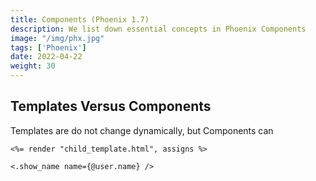 ```yaml
---
title: Components (Phoenix 1.7)
description: We list down essential concepts in Phoenix Components 
image: "/img/phx.jpg"
tags: ['Phoenix']
date: 2022-04-22
weight: 30
---
```



## Templates Versus Components

Templates are do not change dynamically, but Components can 

```
<%= render "child_template.html", assigns %>

<.show_name name={@user.name} />
```
